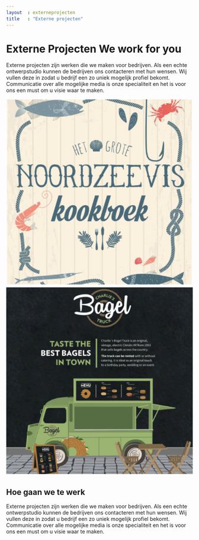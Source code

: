 ```yaml
---
layout  : externeprojecten
title   : "Externe projecten"
---
```

<div class="externe">
    <h1 class="ahs__title padded-top-xxl xl blue padded-bottom-xl black">Externe Projecten <span class="ahs__title flex column black">We work for you</span></h1>
    <p>Externe projecten zijn werken die we maken voor bedrijven. Als een echte ontwerpstudio kunnen de bedrijven ons contacteren met hun wensen. Wij vullen deze in zodat u bedrijf een zo uniek mogelijk profiel bekomt. Communicatie over alle mogelijke media is onze specialiteit en het is voor ons een must om u visie waar te maken. </p>
    <div class="row flex externe-details">
        <div class="externe-section flex-child">
            <img class="externe-section-image" src="assets/img/projects/externe/Noordzeevis.png">
            <img class="externe-section-image" src="assets/img/projects/externe/CharliesBagel.png">
        </div>
        <div class="externe-section flex-child stretch">
            <h2 class="ahs__title flex column md black">Hoe gaan we te werk</h2>
            <p>Externe projecten zijn werken die we maken voor bedrijven. Als een echte ontwerpstudio kunnen de bedrijven ons contacteren met hun wensen. Wij vullen deze in zodat u bedrijf een zo uniek mogelijk profiel bekomt. Communicatie over alle mogelijke media is onze specialiteit en het is voor ons een must om u visie waar te maken.</p>
        </div>
    </div>
</div>

